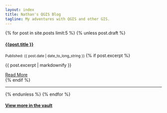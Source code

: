 ```yaml
---
layout: index
title: Nathan's QGIS Blog
tagline: My adventures with QGIS and other GIS.
---
```


<div class="posts">
  {% for post in site.posts limit:5 %}
    {% unless post.draft %}
    <div class="post">
      <h4><a href="{{ post.url }}">{{post.title }}</a></h4>
      <small>Published: {{ post.date | date_to_long_string }}</small>
      {% if post.excerpt %}
	    <div class="excerpt">
	  	  <p>{{ post.excerpt | markdownify }}</p>
        <a href="{{ post.url }} ">Read More</a>
	     </div>
      {% endif %}
    </div>
    <hr />
    {% endunless %}
  {% endfor %}
    <h4><a href="/archive.html" title="Rocky Horror">View more in the vault</a></h4>
</div>

